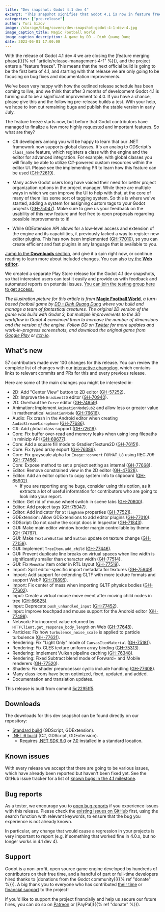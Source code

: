 ```yaml
---
title: "Dev snapshot: Godot 4.1 dev 4"
excerpt: "This snapshot signifies that Godot 4.1 is now in feature freeze and will only receive bug fixes going forward. Enjoy this final package of new features and enhancements and give them a good shake!"
categories: ["pre-release"]
author: Yuri Sizov
image: /storage/blog/covers/dev-snapshot-godot-4-1-dev-4.jpg
image_caption_title: Magic Football World
image_caption_description: A game by DD - Dinh Quang Dung
date: 2023-06-01 17:00:00
---
```


With the release of Godot 4.1 dev 4 we are closing the [feature merging phase]({{% ref "article/release-management-4-1" %}}), and the project enters a "feature freeze". This means that the next official build is going to be the first beta of 4.1, and starting with that release we are only going to be focusing on bug fixes and documentation improvements.

We've been very happy with how the outlined release schedule has been coming to live, and we think that after 3 months of development Godot 4.1 is turning out to be a significant improvement to 4.0. If you have a chance, please give this and the following pre-release builds a test. With your help, we hope to iron out remaining bugs and publish the stable version in early July.

The feature freeze starts now, but before that Godot contributors have managed to finalize a few more highly requested and important features. So what are they?

- C# developers among you will be happy to learn that our .NET framework now supports global classes. It's an analog to GDScript's `class_name` feature, which registers a class with the engine and the editor for advanced integration. For example, with global classes you will finally be able to utilize C#-powered custom resources within the editor UI. Please see the implementing PR to learn how this feature can be used ([GH-72619](https://github.com/godotengine/godot/pull/72619)).

- Many active Godot users long have voiced their need for better project organization options in the project manager. While there are multiple ways in which we can improve the UI to help with that, at the core of many of them lies some sort of tagging system. So this is where we've started, adding a system for assigning custom tags to your Godot projects ([GH-75047](https://github.com/godotengine/godot/pull/75047)). Make sure to give us your feedback on the usability of this new feature and feel free to open proposals regarding possible improvements to it!

- While GDExtension API allows for a low-level access and extension of the engine and its capabilities, it previously lacked a way to register new editor plugins. This has now been implemented ([GH-77010](https://github.com/godotengine/godot/pull/77010)), so you can create efficient and fast plugins in any language that is available to you.

[Jump to the **Downloads** section](#downloads), and give it a spin right now, or continue reading to learn more about included changes. You can also [try the **Web editor**](https://editor.godotengine.org/releases/4.1.dev4/).

We created a separate Play Store release for the Godot 4.1 dev snapshots, so that interested users can test it easily and provide us with feedback and automated reports on potential issues. [You can join the testing group here to get access.](https://groups.google.com/g/godot-testers)

*The illustration picture for this article is from* **[Magic Football World](https://twitter.com/mgf_game)**, *a turn-based football game by [DD - Dinh Quang Dung](https://twitter.com/dd_mgf) where you build and manage a team of fantastical creatures. The original 2D version of the game was build with Godot 3, but multiple improvements to the 3D workflow in Godot 4 convinced them to increase the number of dimensions and the version of the engine. Follow DD on [Twitter](https://twitter.com/dd_mgf) for more updates and work-in-progress screenshots, and download the original game from [Google Play](https://play.google.com/store/apps/details?id=mgfgame.magicfootballworld) or [itch.io](https://mgf-game.itch.io/mgf).*

## What's new

57 contributors made over 100 changes for this release. You can review the complete list of changes with our [interactive changelog](https://godotengine.github.io/godot-interactive-changelog/#4.1-dev4), which contains links to relevant commits and PRs for this and every previous release.

Here are some of the main changes you might be interested in:

- 2D: Add "Center View" button to 2D editor ([GH-57252](https://github.com/godotengine/godot/pull/57252)).
- 2D: Improve the `Gradient2D` editor ([GH-70940](https://github.com/godotengine/godot/pull/70940)).
- 2D: Overhaul the `Curve` editor ([GH-74959](https://github.com/godotengine/godot/pull/74959)).
- Animation: Implement `AnimationNodeSub2` and allow less or greater value in mathematical `AnimationNode` ([GH-76616](https://github.com/godotengine/godot/pull/76616)).
- Audio: Fix crash in the Android editor when creating `AudioStreamMicrophone` ([GH-77686](https://github.com/godotengine/godot/pull/77686)).
- C#: Add global class support ([GH-72619](https://github.com/godotengine/godot/pull/72619)).
- Core: Fix buffer over-read and memory leaks when using long filepaths in minizip API ([GH-69677](https://github.com/godotengine/godot/pull/69677)).
- Core: Add a square fill mode to GradientTexture2D ([GH-76151](https://github.com/godotengine/godot/pull/76151)).
- Core: Fix typed array export ([GH-76389](https://github.com/godotengine/godot/pull/76389)).
- Core: Fix grayscale alpha for `Image::convert` `FORMAT_L8` using REC.709 ([GH-77456](https://github.com/godotengine/godot/pull/77456)).
- Core: Expose method to set a project setting as internal ([GH-77668](https://github.com/godotengine/godot/pull/77668)).
- Editor: Remove constrained view in the 2D editor ([GH-47628](https://github.com/godotengine/godot/pull/47628)).
- Editor: Add an editor option to copy system info to clipboard ([GH-65902](https://github.com/godotengine/godot/pull/65902)).
  - If you are reporting engine bugs, consider using this option, as it extracts a lot of useful information for contributors who are going to look into your report.
- Editor: Get rid of mouse wheel switch in scene tabs ([GH-70800](https://github.com/godotengine/godot/pull/70800)).
- Editor: Add project tags ([GH-75047](https://github.com/godotengine/godot/pull/75047)).
- Editor: Add indicator for `StringName` properties ([GH-77521](https://github.com/godotengine/godot/pull/77521)).
- GDExtension: Allow GDExtensions to add editor plugins ([GH-77010](https://github.com/godotengine/godot/pull/77010)).
- GDScript: Do not cache the script docs in Inspector ([GH-71843](https://github.com/godotengine/godot/pull/71843)).
- GUI: Make main editor window border margin controllable by theme ([GH-74767](https://github.com/godotengine/godot/pull/74767)).
- GUI: Make `TextureButton` and `Button` update on texture change ([GH-77159](https://github.com/godotengine/godot/pull/77159)).
- GUI: Implement `TreeItem.add_child` ([GH-77446](https://github.com/godotengine/godot/pull/77446)).
- GUI: Prevent duplicate line breaks on virtual spaces when line width is significantly smaller than character width ([GH-77514](https://github.com/godotengine/godot/pull/77514)).
- GUI: Fix `MenuBar` item order in RTL layout ([GH-77519](https://github.com/godotengine/godot/pull/77519)).
- Import: Split editor-specific import metadata for textures ([GH-75949](https://github.com/godotengine/godot/pull/75949)).
- Import: Add support for extending GLTF with more texture formats and support WebP ([GH-76895](https://github.com/godotengine/godot/pull/76895)).
- Import: Fix center of mass when importing GLTF physics bodies ([GH-77602](https://github.com/godotengine/godot/pull/77602)).
- Input: Create a virtual mouse move event after moving child nodes in tree ([GH-66625](https://github.com/godotengine/godot/pull/66625)).
- Input: Deprecate `push_unhandled_input` ([GH-77452](https://github.com/godotengine/godot/pull/77452)).
- Input: Improve touchpad and mouse support for the Android editor ([GH-77498](https://github.com/godotengine/godot/pull/77498)).
- Network: Fix incorrect value returned by `HTTPClient.get_response_body_length` on Web ([GH-77648](https://github.com/godotengine/godot/pull/77648)).
- Particles: Fix how `turbulence_noise_scale` is applied to particle turbulence ([GH-77631](https://github.com/godotengine/godot/pull/77631)).
- Rendering: Fix "Light Only" mode of `CanvasItemMaterial` ([GH-75181](https://github.com/godotengine/godot/pull/75181)).
- Rendering: Fix GLES texture uniform array binding ([GH-75313](https://github.com/godotengine/godot/pull/75313)).
- Rendering: Implement Vulkan pipeline caching ([GH-76348](https://github.com/godotengine/godot/pull/76348)).
- Rendering: Fixed Subtract blend mode of Forward+ and Mobile renderers ([GH-77520](https://github.com/godotengine/godot/pull/77520)).
- Shaders: Fix shader preprocessor cyclic include handling ([GH-77608](https://github.com/godotengine/godot/pull/77608)).
- Many class icons have been optimized, fixed, updated, and added.
- Documentation and translation updates.

This release is built from commit [5c2295ff5](https://github.com/godotengine/godot/commit/5c2295ff538312884115c2b7a3aec1e301b8b954).

## Downloads

The downloads for this dev snapshot can be found directly on our repository:

* [Standard build](https://downloads.tuxfamily.org/godotengine/4.1/dev4/) (GDScript, GDExtension).
* [.NET 6 build](https://downloads.tuxfamily.org/godotengine/4.1/dev4/mono) (C#, GDScript, GDExtension).
  - Requires [.NET SDK 6.0](https://dotnet.microsoft.com/en-us/download/dotnet/6.0) or [7.0](https://dotnet.microsoft.com/en-us/download/dotnet/7.0) installed in a standard location.

## Known issues

With every release we accept that there are going to be various issues, which have already been reported but haven't been fixed yet. See the GitHub issue tracker for a list of [known bugs in the 4.1 milestone](https://github.com/godotengine/godot/issues?q=is%3Aissue+is%3Aopen+milestone%3A4.1+label%3Abug+).

## Bug reports

As a tester, we encourage you to [open bug reports](https://github.com/godotengine/godot/issues) if you experience issues with this release. Please check the [existing issues on GitHub](https://github.com/godotengine/godot/issues) first, using the search function with relevant keywords, to ensure that the bug you experience is not already known.

In particular, any change that would cause a regression in your projects is very important to report (e.g. if something that worked fine in 4.0.x, but no longer works in 4.1 dev 4).

## Support

Godot is a non-profit, open source game engine developed by hundreds of contributors on their free time, and a handful of part or full-time developers hired thanks to [donations from the Godot community]({{% ref "donate" %}}). A big thank you to everyone who has contributed [their time](https://github.com/godotengine/godot/blob/master/AUTHORS.md) or [financial support](https://github.com/godotengine/godot/blob/master/DONORS.md) to the project!

If you'd like to support the project financially and help us secure our future hires, you can do so on [Patreon](https://www.patreon.com/godotengine) or [PayPal]({{% ref "donate" %}}).
